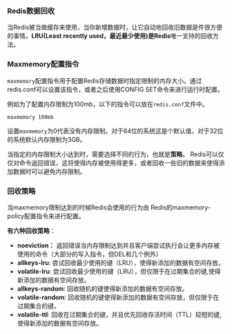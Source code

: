 ### Redis数据回收

当Redis被当做缓存来使用，当你新增数据时，让它自动地回收旧数据是件很方便的事情。**LRU(Least recently used，最近最少使用)**是**Redis**唯一支持的回收方法。

### Maxmemory配置指令

`maxmemory`配置指令用于配置Redis存储数据时指定限制的内存大小。通过redis.conf可以设置该指令，或者之后使用CONFIG SET命令来进行运行时配置。

例如为了配置内存限制为100mb，以下的指令可以放在`redis.conf`文件中。

```
maxmemory 100mb
```

设置`maxmemory`为0代表没有内存限制。对于64位的系统这是个默认值，对于32位的系统默认内存限制为3GB。

当指定的内存限制大小达到时，需要选择不同的行为，也就是**策略**。 Redis可以仅仅对命令返回错误，这将使得内存被使用得更多，或者回收一些旧的数据来使得添加数据时可以避免内存限制。

### 回收策略

当maxmemory限制达到的时候Redis会使用的行为由 Redis的maxmemory-policy配置指令来进行配置。

**有六种回收策略**：

- **noeviction：** 返回错误当内存限制达到并且客户端尝试执行会让更多内存被使用的命令（大部分的写入指令，但DEL和几个例外）
- **allkeys-lru**: 尝试回收最少使用的键（LRU），使得新添加的数据有空间存放。
- **volatile-lru**: 尝试回收最少使用的键（LRU），但仅限于在过期集合的键,使得新添加的数据有空间存放。
- **allkeys-random**: 回收随机的键使得新添加的数据有空间存放。
- **volatile-random**: 回收随机的键使得新添加的数据有空间存放，但仅限于在过期集合的键。
- **volatile-ttl**: 回收在过期集合的键，并且优先回收存活时间（TTL）较短的键,使得新添加的数据有空间存放。